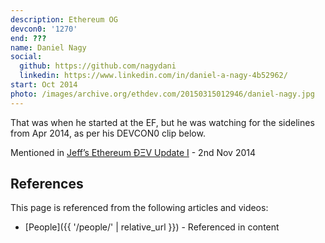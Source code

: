 ```yaml
---
description: Ethereum OG
devcon0: '1270'
end: ???
name: Daniel Nagy
social:
  github: https://github.com/nagydani
  linkedin: https://www.linkedin.com/in/daniel-a-nagy-4b52962/
start: Oct 2014
photo: /images/archive.org/ethdev.com/20150315012946/daniel-nagy.jpg
---
```


That was when he started at the EF, but he was watching for the sidelines from Apr 2014, as per his DEVCON0 clip below.

Mentioned in [Jeff’s Ethereum ÐΞV Update I](https://blog.ethereum.org/2014/11/02/jeffs-ethereum-dev-update) - 2nd Nov 2014


## References

This page is referenced from the following articles and videos:

- [People]({{ '/people/' | relative_url }}) - Referenced in content
